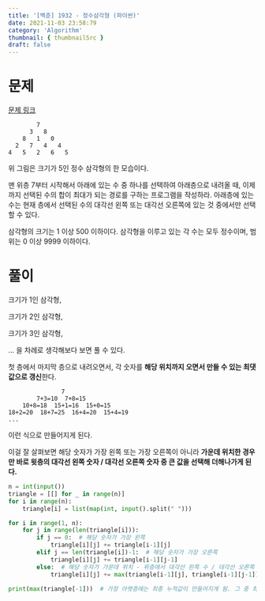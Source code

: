 ```yaml
---
title: '[백준] 1932 - 정수삼각형 (파이썬)'
date: 2021-11-03 23:58:79
category: 'Algorithm'
thumbnail: { thumbnailSrc }
draft: false
---
```


# 문제

[문제 링크](https://www.acmicpc.net/problem/1932)

```
        7
      3   8
    8   1   0
  2   7   4   4
4   5   2   6   5
```

위 그림은 크기가 5인 정수 삼각형의 한 모습이다.

맨 위층 7부터 시작해서 아래에 있는 수 중 하나를 선택하여 아래층으로 내려올 때, 이제까지 선택된 수의 합이 최대가 되는 경로를 구하는 프로그램을 작성하라. 아래층에 있는 수는 현재 층에서 선택된 수의 대각선 왼쪽 또는 대각선 오른쪽에 있는 것 중에서만 선택할 수 있다.

삼각형의 크기는 1 이상 500 이하이다. 삼각형을 이루고 있는 각 수는 모두 정수이며, 범위는 0 이상 9999 이하이다.



# 풀이

크기가 1인 삼각형,

크기가 2인 삼각형,

크기가 3인 삼각형,

... 을 차례로 생각해보다 보면 풀 수 있다.



첫 층에서 마지막 층으로 내려오면서, 각 숫자를 **해당 위치까지 오면서 만들 수 있는 최댓값으로 갱신**한다.

```
               7
        7+3=10  7+8=15
    10+8=18  15+1=16  15+0=15
18+2=20  18+7=25  16+4=20  15+4=19
...  
```



이런 식으로 만들어지게 된다.

이걸 잘 살펴보면 해당 숫자가 가장 왼쪽 또는 가장 오른쪽이 아니라 **가운데 위치한 경우만 바로 윗층의 대각선 왼쪽 숫자 / 대각선 오른쪽 숫자 중 큰 값을 선택해 더해나가게 된다.**



```python
n = int(input())
triangle = [[] for _ in range(n)]
for i in range(n):
    triangle[i] = list(map(int, input().split(" ")))

for i in range(1, n):
    for j in range(len(triangle[i])):
        if j == 0:  # 해당 숫자가 가장 왼쪽
            triangle[i][j] += triangle[i-1][j]
        elif j == len(triangle[i])-1:  # 해당 숫자가 가장 오른쪽
            triangle[i][j] += triangle[i-1][j-1]
        else:  # 해당 숫자가 가운데 위치 - 위층에서 대각선 왼쪽 수 / 대각선 오른쪽 수 둘 중 큰 값과 더함
            triangle[i][j] += max(triangle[i-1][j], triangle[i-1][j-1])

print(max(triangle[-1]))  # 가장 아랫층에는 최종 누적값이 만들어지게 됨. 그 중 최댓값 출력
```

